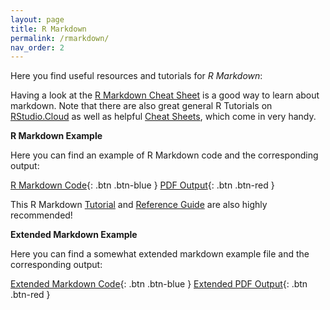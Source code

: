 ```yaml
---
layout: page
title: R Markdown
permalink: /rmarkdown/
nav_order: 2
---
```


 Here you find useful resources and tutorials for _R Markdown_:
 
Having a look at the [R Markdown Cheat Sheet](https://raw.githubusercontent.com/rstudio/cheatsheets/main/rmarkdown-2.0.pdf) is a good way to learn about markdown. Note that there are also great general R Tutorials on [RStudio.Cloud](https://rstudio.cloud/learn/primers/) as well as helpful [Cheat Sheets](https://rstudio.cloud/learn/cheat-sheets), which come in very handy. 
 
 
 
__R Markdown Example__

Here you can find an example of R Markdown code and the corresponding output:


[R Markdown Code]([https://raw.githubusercontent.com/bayreuth-politics/CI22/gh-pages/docs/R/RMD_Example_code.Rmd](https://raw.githubusercontent.com/bayreuth-politics/CI22/gh-pages/docs/R/RMD_Example_code.Rmd?token=GHSAT0AAAAAAB5TZDX3CPLF6T7PRFC2KUQGY6HLXKQ)){: .btn .btn-blue }
[PDF Output](https://github.com/bayreuth-politics/CI22/raw/gh-pages/docs/R/RMD_Example.pdf){: .btn .btn-red }


This R Markdown [Tutorial](https://rmarkdown.rstudio.com/lesson-1.html) and [Reference Guide](https://www.rstudio.com/wp-content/uploads/2015/03/rmarkdown-reference.pdf?_ga=2.156642171.1542584868.1612471345-118280016.1612471345) are also highly recommended!


__Extended Markdown Example__

Here you can find a somewhat extended markdown example file and the corresponding output:

[Extended Markdown Code]([https://raw.githubusercontent.com/bayreuth-politics/CI22/gh-pages/docs/R/R_Markdown_Example.Rmd](https://raw.githubusercontent.com/bayreuth-politics/CI22/gh-pages/docs/R/R_Markdown_Example.Rmd?token=GHSAT0AAAAAAB5TZDX357YEYTMANLFAOHWWY6HLX3Q)){: .btn .btn-blue }
[Extended PDF Output](https://github.com/bayreuth-politics/CI22/raw/gh-pages/docs/R/R_Markdown_Example.pdf){: .btn .btn-red }

